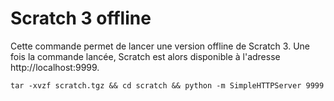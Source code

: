 # Scratch 3 offline

Cette commande permet de lancer une version offline de Scratch 3. Une fois la commande lancée, Scratch est alors disponible
à l'adresse http://localhost:9999.

```
tar -xvzf scratch.tgz && cd scratch && python -m SimpleHTTPServer 9999
```